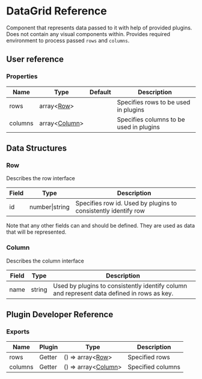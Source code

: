 # DataGrid Reference

Component that represents data passed to it with help of provided plugins. Does not contain any visual components within. Provides required environment to process passed `rows` and `columns`.

## User reference

### Properties

Name | Type | Default | Description
-----|------|---------|------------
rows | array&lt;[Row](#row)&gt; | | Specifies rows to be used in plugins
columns | array&lt;[Column](#column)&gt; | | Specifies columns to be used in plugins

## Data Structures

### Row

Describes the row interface

Field | Type | Description
------|------|------------
id | number&#124;string | Specifies row id. Used by plugins to consistently identify row

Note that any other fields can and should be defined. They are used as data that will be represented.

### Column

Describes the column interface

Field | Type | Description
------|------|------------
name | string | Used by plugins to consistently identify column and represent data defined in rows as key.

## Plugin Developer Reference

### Exports

Name | Plugin | Type | Description
-----|--------|------|------------
rows | Getter | () => array&lt;[Row](#row)&gt; | Specified rows
columns | Getter | () => array&lt;[Column](#column)&gt; | Specified columns
